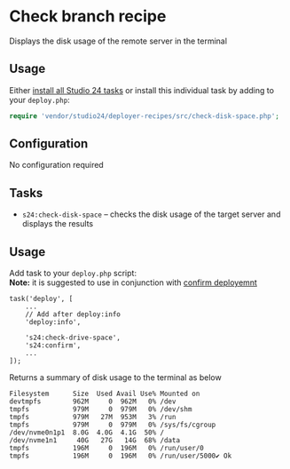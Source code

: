 # Check branch recipe

Displays the disk usage of the remote server in the terminal
## Usage

Either [install all Studio 24 tasks](../README.md#installation) or install this individual task by adding to your `deploy.php`:

```php
require 'vendor/studio24/deployer-recipes/src/check-disk-space.php';
```

## Configuration
No configuration required

## Tasks

- `s24:check-disk-space` – checks the disk usage of the target server and displays the results


## Usage

Add task to your `deploy.php` script:  
**Note:** it is suggested to use in conjunction with [confirm deployemnt](confirm-deployment.md)

```
task('deploy', [
    ...
    // Add after deploy:info
    'deploy:info',

    's24:check-drive-space',
    's24:confirm',    
    ...
]);
```

Returns a summary of disk usage to the terminal as below 
```
Filesystem      Size  Used Avail Use% Mounted on
devtmpfs        962M     0  962M   0% /dev
tmpfs           979M     0  979M   0% /dev/shm
tmpfs           979M   27M  953M   3% /run
tmpfs           979M     0  979M   0% /sys/fs/cgroup
/dev/nvme0n1p1  8.0G  4.0G  4.1G  50% /
/dev/nvme1n1     40G   27G   14G  68% /data
tmpfs           196M     0  196M   0% /run/user/0
tmpfs           196M     0  196M   0% /run/user/5000✔ Ok
```
